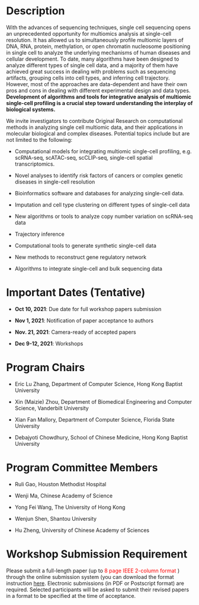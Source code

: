 # Description

With the advances of sequencing techniques, single cell sequencing opens an unprecedented opportunity for multiomics analysis at single-cell resolution. It has allowed us to simultaneously profile multiomic layers of DNA, RNA, protein, methylation, or open chromatin nucleosome positioning in single cell to analyze the underlying mechanisms of human diseases and cellular development. To date, many algorithms have been designed to analyze different types of single cell data, and a majority of them have achieved great success in dealing with problems such as sequencing artifacts, grouping cells into cell types, and inferring cell trajectory. However, most of the approaches are data-dependent and have their own pros and cons in dealing with different experimental design and data types. **Development of algorithms and tools for integrative analysis of multiomic single-cell profiling is a crucial step toward understanding the interplay of biological systems.**

We invite investigators to contribute Original Research on computational methods in analyzing single cell multiomic data, and their applications in molecular biological and complex diseases. Potential topics include but are not limited to the following:

- Computational models for integrating multiomic single-cell profiling, e.g. scRNA-seq, scATAC-seq, scCLIP-seq, single-cell spatial transcriptomics.

- Novel analyses to identify risk factors of cancers or complex genetic diseases in single-cell resolution

- Bioinformatics software and databases for analyzing single-cell data.

- Imputation and cell type clustering on different types of single-cell data

- New algorithms or tools to analyze copy number variation on scRNA-seq data

- Trajectory inference

- Computational tools to generate synthetic single-cell data

- New methods to reconstruct gene regulatory network

- Algorithms to integrate single-cell and bulk sequencing data

# Important Dates (Tentative)

- **Oct 10, 2021**: Due date for full workshop papers submission

- **Nov 1, 2021**: Notification of paper acceptance to authors

- **Nov. 21, 2021**: Camera-ready of accepted papers

- **Dec 9-12, 2021**: Workshops

# Program Chairs

- Eric Lu Zhang, Department of Computer Science, Hong Kong Baptist University

- Xin (Maizie) Zhou, Department of Biomedical Engineering and Computer Science, Vanderbilt University

- Xian Fan Mallory, Department of Computer Science, Florida State University

- Debajyoti Chowdhury, School of Chinese Medicine, Hong Kong Baptist University

# Program Committee Members

- Ruli Gao, Houston Methodist Hospital

- Wenji Ma, Chinese Academy of Science

- Yong Fei Wang, The University of Hong Kong

- Wenjun Shen, Shantou University

- Hu Zheng, University of Chinese Academy of Sciences

# Workshop Submission Requirement

Please submit a full-length paper (up to <font color='red'> 8 page IEEE 2-column format </font>) through the online submission system (you can download the format instruction [here](http://www.ieee.org/conferences_events/conferences/publishing/templates.html).
Electronic submissions (in PDF or Postscript format) are required. Selected participants will be asked to submit their revised papers in a format to be specified at the time of acceptance.  



